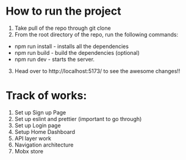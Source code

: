 # How to run the project
1. Take pull of the repo through git clone
2. From the root directory of the repo, run the following commands:
- npm run install - installs all the dependencies
- npm run build - build the dependencies (optional)
- npm run dev - starts the server.
3. Head over to http://localhost:5173/ to see the awesome changes!!

 # Track of works:
1. Set up Sign up Page
2. Set up eslint and prettier (important to go through)
3. Set up Login page
4. Setup Home Dashboard
5. API layer work
6. Navigation architecture
7. Mobx store
   
